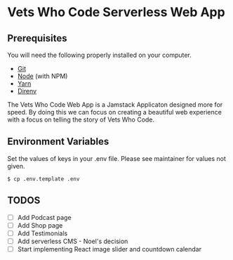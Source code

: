 # Vets Who Code Serverless Web App

## Prerequisites
You will need the following properly installed on your computer.

* [Git](http://git-scm.com/)
* [Node](http://nodejs.org/) (with NPM)
* [Yarn](https://yarnpkg.com/)
* [Direnv](https://direnv.net/)

The Vets Who Code Web App is a Jamstack Applicaton designed more for speed.
By doing this we can focus on creating a beautiful web experience with a focus on telling the story of Vets Who Code.

## Environment Variables
Set the values of keys in your .env file. Please see maintainer for values not given.

`$ cp .env.template .env`

## TODOS
- [ ] Add Podcast page
- [ ] Add Shop page
- [ ] Add Testimonials
- [ ] Add serverless CMS - Noel's decision
- [ ] Start implementing React image slider and countdown calendar
